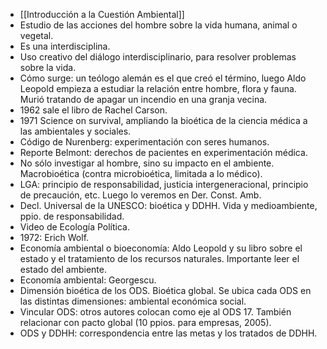 - [[Introducción a la Cuestión Ambiental]]
- Estudio de las acciones del hombre sobre la vida humana, animal o vegetal.
- Es una interdisciplina.
- Uso creativo del diálogo interdisciplinario, para resolver problemas sobre la vida.
- Cómo surge: un teólogo alemán es el que creó el término, luego Aldo Leopold empieza a estudiar la relación entre hombre, flora y fauna. Murió tratando de apagar un incendio en una granja vecina. 
- 1962 sale el libro de Rachel Carson.
- 1971 Science on survival, ampliando la bioética de la ciencia médica a las ambientales y sociales. 
- Código de Nurenberg: experimentación con seres humanos. 
- Reporte Belmont: derechos de pacientes en experimentación médica.
- No sólo investigar al hombre, sino su impacto en el ambiente. Macrobioética (contra microbioética, limitada a lo médico).
- LGA: principio de responsabilidad, justicia intergeneracional, principio de precaución, etc. Luego lo veremos en Der. Const. Amb.
- Decl. Universal de la UNESCO: bioética y DDHH. Vida y medioambiente, ppio. de responsabilidad.
- Video de Ecología Política.
- 1972: Erich Wolf. 
- Economía ambiental o bioeconomía: Aldo Leopold y su libro sobre el estado y el tratamiento de los recursos naturales. Importante leer el estado del ambiente.
- Economía ambiental: Georgescu.
- Dimensión bioética de los ODS. Bioética global. Se ubica cada ODS en las distintas dimensiones: ambiental económica social.
- Vincular ODS: otros autores colocan como eje al ODS 17. También relacionar con pacto global (10 ppios. para empresas, 2005).
- ODS y DDHH: correspondencia entre las metas y los tratados de DDHH.
